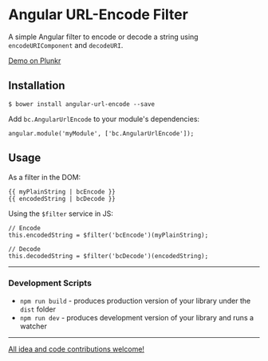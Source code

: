 # Angular URL-Encode Filter

A simple Angular filter to encode or decode a string using `encodeURIComponent` and `decodeURI`.

[Demo on Plunkr](http://plnkr.co/edit/oPJZWt?p=preview)


## Installation

`$ bower install angular-url-encode --save`

Add `bc.AngularUrlEncode` to your module's dependencies:

```
angular.module('myModule', ['bc.AngularUrlEncode']);
```


## Usage

As a filter in the DOM:

```
{{ myPlainString | bcEncode }}
{{ encodedString | bcDecode }}
```

Using the `$filter` service in JS:

```
// Encode
this.encodedString = $filter('bcEncode')(myPlainString);

// Decode
this.decodedString = $filter('bcDecode')(encodedString);
```


- - -


### Development Scripts

* `npm run build` - produces production version of your library under the `dist` folder
* `npm run dev` - produces development version of your library and runs a watcher


- - -


[All idea and code contributions
welcome!](https://github.com/benjamincharity/angular-url-encode/issues)

